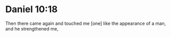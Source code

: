 # Daniel 10:18

Then there came again and touched me [one] like the appearance of a man, and he strengthened me,